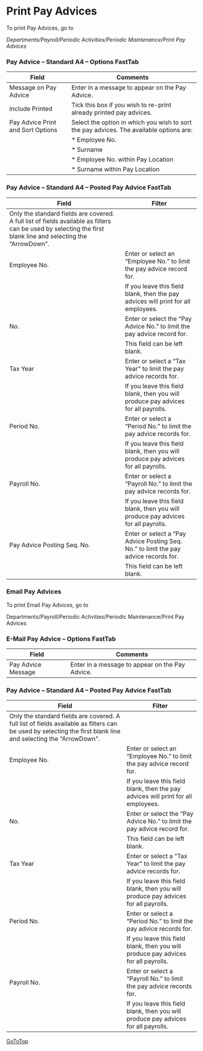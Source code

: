 # Print Pay Advices
To print Pay Advices, go to 

*Departments/Payroll/Periodic Activities/Periodic Maintenance/Print Pay Advices*
 
### 	Pay Advice – Standard A4 – Options FastTab
|Field	|Comments|
|---|---|
|Message on Pay Advice 	|Enter in a message to appear on the Pay Advice.|
|Include Printed	|Tick this box if you wish to re-print already printed pay advices.|
|Pay Advice Print and Sort Options	|Select the option in which you wish to sort the pay advices.  The available options are:|
||*	Employee No.|
||*	Surname|
||*	Employee No. within Pay Location|
||*	Surname within Pay Location|

### 	Pay Advice – Standard A4 – Posted Pay Advice FastTab

|Field	|Filter|
|---|---|
|Only the standard fields are covered.  A full list of fields available as filters can be used by selecting the first blank line and selecting the “ArrowDown".|
|Employee No.	|Enter or select an “Employee No.” to limit the pay advice record for.|
||If you leave this field blank, then the pay advices will print for all employees.|
|No.	|Enter or select the “Pay Advice No.” to limit the pay advice record for.|
||This field can be left blank.|
|Tax Year	|Enter or select a “Tax Year” to limit the pay advice records for.|
||If you leave this field blank, then you will produce pay advices for all payrolls.|
|Period No.	|Enter or select a “Period No.” to limit the pay advice records for.|
||If you leave this field blank, then you will produce pay advices for all payrolls.|
|Payroll No.	|Enter or select a “Payroll No.” to limit the pay advice records for.|
||If you leave this field blank, then you will produce pay advices for all payrolls.|
|Pay Advice Posting Seq. No.	|Enter or select a “Pay Advice Posting Seq. No.” to limit the pay advice records for.|
||This field can be left blank.

### Email Pay Advices
To print Email Pay Advices, go to 

Departments/Payroll/Periodic Activities/Periodic Maintenance/Print Pay Advices
 
### 	E-Mail Pay Advice – Options FastTab

|Field	|Comments|
|---|---|
|Pay Advice Message	|Enter in a message to appear on the Pay Advice.|

### Pay Advice – Standard A4 – Posted Pay Advice FastTab

|Field	|Filter|
|---|---|
|Only the standard fields are covered.  A full list of fields available as filters can be used by selecting the first blank line and selecting the “ArrowDown".|
|Employee No.	|Enter or select an “Employee No.” to limit the pay advice record for.|
||If you leave this field blank, then the pay advices will print for all employees.|
|No.	|Enter or select the “Pay Advice No.” to limit the pay advice record for.|
||This field can be left blank.|
|Tax Year	|Enter or select a “Tax Year” to limit the pay advice records for.|
||If you leave this field blank, then you will produce pay advices for all payrolls.|
|Period No.	|Enter or select a “Period No.” to limit the pay advice records for.|
||If you leave this field blank, then you will produce pay advices for all payrolls.|
|Payroll No.	|Enter or select a “Payroll No.” to limit the pay advice records for.|
||If you leave this field blank, then you will produce pay advices for all payrolls.|

[GoToTop](#print-pay-advices) 
